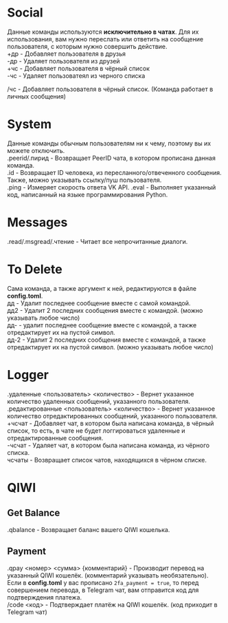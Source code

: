 # Social
Данные команды используются **исключительно в чатах**. Для их использования, вам нужно переслать или ответить на сообщение пользователя, с которым нужно совершить действие.<br>
+др - Добавляет пользователя в друзья<br>
-др - Удаляет пользователя из друзей<br>
+чс - Добавляет пользователя в чёрный список<br>
-чс - Удаляет пользоватеял из черного списка<br>

/чс - Добавляет пользователя в чёрный список. (Команда работает в личных сообщения)

# System
Данные команды обычным пользователям ни к чему, поэтому вы их можете отключить.<br>
.peerid/.пирид - Возвращает PeerID чата, в котором прописана данная команда.<br>
.id - Возвращает ID человека, из пересланного/отвеченного сообщения. Также, можно указывать ссылку/пуш пользователя.<br>
.ping - Измеряет скорость ответа VK API.
.eval - Выполняет указанный код, написанный на языке программирования Python.

# Messages
.read/.msgread/.чтение - Читает все непрочитанные диалоги.

# To Delete
Сама команда, а также аргумент к ней, редактируются в файле **config.toml**.<br>
дд - Удалит последнее сообщение вместе с самой командой.<br>
дд2 - Удалит 2 последних сообщения вместе с командой. (можно указывать любое число)<br>
дд- - удалит последнее сообщение вместе с командой, а также отредактирует их на пустой символ.<br>
дд-2 - Удалит 2 последних сообщения вместе с командой, а также отредактирует их на пустой символ. (можно указывать любое число)

# Logger
.удаленные <пользователь> <количество> - Вернет указанное количество удаленных сообщений, указанного пользователя.<br>
.редактированные <пользователь> <количество> - Вернет указанное количество отредактированных сообщений, указанного пользователя.<br>
+чсчат - Добавляет чат, в котором была написана команда, в чёрный список, то есть, в чате не будет логгироваться удаленные и отредактированные сообщения.<br>
-чсчат - Удаляет чат, в котором была написана команда, из чёрного списка.<br>
чсчаты - Возвращает список чатов, находящихся в чёрном списке.<br>

# QIWI
## Get Balance
.qbalance - Возвращает баланс вашего QIWI кошелька.

## Payment
.qpay <номер> <сумма> {комментарий} - Производит перевод на указанный QIWI кошелёк. (комментарий указывать необязательно). Если в **config.toml** у вас прописано `2fa_payment = true`, то перед совершением перевода, в Telegram чат, вам отправится код для подтверждения платежа.<br>
/code <код> - Подтверждает платёж на QIWI кошелёк. (код приходит в Telegram чат)
